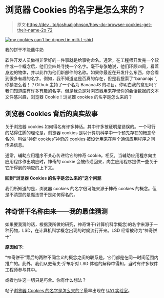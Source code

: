 # 浏览器 Cookies 的名字是怎么来的？

> 原文:[https://dev . to/joshualjohnson/how-do-browser-cookies-get-their-name-2o 72](https://dev.to/joshualjohnson/how-did-browser-cookies-get-their-name-2o72)

[![my cookies can't be dipped in milk t-shirt](../Images/a909c785eaee1adea3b1a0393b092a4f.png)](https://ua1.us/tech/t-shirts/my-cookies-cant-be-dipped-in-milk-funny-tech-t-shirt/) 

<figcaption>我的饼干不能蘸牛奶</figcaption>

软件开发人员做得非常好的一件事就是给事物命名。通常，在工程师开发完一个软件或一个概念后，他们会四处寻找一个名字。毫不夸张地说，他们环顾四周，看着身边的物体，并以此作为他们新部件的名称。如果你最近在开发什么东西，你会看到很多有趣的名字。例如，我不知道这是否真的存在，但是我搜索了“bananajs ”,你猜怎么着！？Github 主持了一个名为 BananaJS 的项目。你明白我的意思吗？我们知道库有许多有趣的名字，但是我总是对浏览器用来存储你的会话数据的文本文件感兴趣，浏览器 Cookie！浏览器 cookies 的名字是怎么来的？

## 浏览器 Cookies 背后的真实故事

关于浏览器 cookies 如何得名有许多神话。其中许多被证明是错误的。一个可行的站得住脚的理论是，浏览器 cookies 是以计算机科学中一个预先存在的概念命名的，叫做“神奇 cookies”神奇的 cookies 被设计用来在两个通信应用程序之间传递信息。

通常，辅助应用程序不关心传递给它的神奇 cookie。相反，当辅助应用程序向主应用程序作出响应时，神奇的 cookie 会被传递回来，向主应用程序提供一些关于它所得到的响应的上下文。

**回到“浏览器 Cookies 的名字是怎么来的”这个问题**

我们所知道的是，浏览器 cookies 的名字很可能来源于神奇 cookies 的概念。但是不清楚的是魔法饼干是如何得名的。

## 神奇饼干名称由来——我的最佳猜测

如果要我猜的话，根据我所做的研究，神奇饼干(计算机科学概念)的名字来源于一种药物，LSD，在计算机科学概念出现的时候流行开来。LSD 经常被称为“神奇饼干”

**原因如下:**

“神奇饼干”背后的两种不同含义的概念之间的联系是，它们都是在同一时间范围内推广的。此外，我们从史蒂夫·乔布斯对 LSD 体验的解释中得知，当时有许多软件工程师参与其中。

或者也许这一切只是巧合。你有什么想法？

帖子[浏览器 Cookies 的名字是怎么来的？](https://ua1.us/news/tech-history/how-did-browser-cookies-get-their-name/)最早出现在 [UA1 实验室](https://ua1.us)。